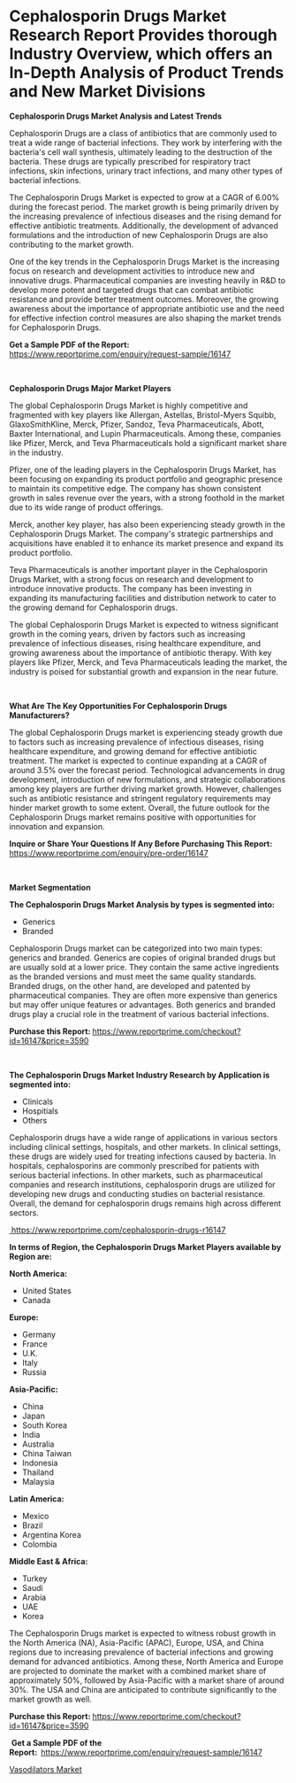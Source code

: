 <p><h1>Cephalosporin Drugs Market Research Report Provides thorough Industry Overview, which offers an In-Depth Analysis of Product Trends and New Market Divisions</h1></p><p><strong>Cephalosporin Drugs Market Analysis and Latest Trends</strong></p>
<p><p>Cephalosporin Drugs are a class of antibiotics that are commonly used to treat a wide range of bacterial infections. They work by interfering with the bacteria's cell wall synthesis, ultimately leading to the destruction of the bacteria. These drugs are typically prescribed for respiratory tract infections, skin infections, urinary tract infections, and many other types of bacterial infections.</p><p>The Cephalosporin Drugs Market is expected to grow at a CAGR of 6.00% during the forecast period. The market growth is being primarily driven by the increasing prevalence of infectious diseases and the rising demand for effective antibiotic treatments. Additionally, the development of advanced formulations and the introduction of new Cephalosporin Drugs are also contributing to the market growth.</p><p>One of the key trends in the Cephalosporin Drugs Market is the increasing focus on research and development activities to introduce new and innovative drugs. Pharmaceutical companies are investing heavily in R&D to develop more potent and targeted drugs that can combat antibiotic resistance and provide better treatment outcomes. Moreover, the growing awareness about the importance of appropriate antibiotic use and the need for effective infection control measures are also shaping the market trends for Cephalosporin Drugs.</p></p>
<p><strong>Get a Sample PDF of the Report:&nbsp;</strong> <a href="https://www.reportprime.com/enquiry/request-sample/16147">https://www.reportprime.com/enquiry/request-sample/16147</a></p>
<p>&nbsp;</p>
<p><strong>Cephalosporin Drugs Major Market Players</strong></p>
<p><p>The global Cephalosporin Drugs Market is highly competitive and fragmented with key players like Allergan, Astellas, Bristol-Myers Squibb, GlaxoSmithKline, Merck, Pfizer, Sandoz, Teva Pharmaceuticals, Abott, Baxter International, and Lupin Pharmaceuticals. Among these, companies like Pfizer, Merck, and Teva Pharmaceuticals hold a significant market share in the industry.</p><p>Pfizer, one of the leading players in the Cephalosporin Drugs Market, has been focusing on expanding its product portfolio and geographic presence to maintain its competitive edge. The company has shown consistent growth in sales revenue over the years, with a strong foothold in the market due to its wide range of product offerings.</p><p>Merck, another key player, has also been experiencing steady growth in the Cephalosporin Drugs Market. The company's strategic partnerships and acquisitions have enabled it to enhance its market presence and expand its product portfolio.</p><p>Teva Pharmaceuticals is another important player in the Cephalosporin Drugs Market, with a strong focus on research and development to introduce innovative products. The company has been investing in expanding its manufacturing facilities and distribution network to cater to the growing demand for Cephalosporin drugs.</p><p>The global Cephalosporin Drugs Market is expected to witness significant growth in the coming years, driven by factors such as increasing prevalence of infectious diseases, rising healthcare expenditure, and growing awareness about the importance of antibiotic therapy. With key players like Pfizer, Merck, and Teva Pharmaceuticals leading the market, the industry is poised for substantial growth and expansion in the near future.</p></p>
<p>&nbsp;</p>
<p><strong>What Are The Key Opportunities For Cephalosporin Drugs Manufacturers?</strong></p>
<p><p>The global Cephalosporin Drugs market is experiencing steady growth due to factors such as increasing prevalence of infectious diseases, rising healthcare expenditure, and growing demand for effective antibiotic treatment. The market is expected to continue expanding at a CAGR of around 3.5% over the forecast period. Technological advancements in drug development, introduction of new formulations, and strategic collaborations among key players are further driving market growth. However, challenges such as antibiotic resistance and stringent regulatory requirements may hinder market growth to some extent. Overall, the future outlook for the Cephalosporin Drugs market remains positive with opportunities for innovation and expansion.</p></p>
<p><strong>Inquire or Share Your Questions If Any Before Purchasing This Report:</strong> <a href="https://www.reportprime.com/enquiry/pre-order/16147">https://www.reportprime.com/enquiry/pre-order/16147</a></p>
<p>&nbsp;</p>
<p><strong>Market Segmentation</strong></p>
<p><strong>The Cephalosporin Drugs Market Analysis by types is segmented into:</strong></p>
<p><ul><li>Generics</li><li>Branded</li></ul></p>
<p><p>Cephalosporin Drugs market can be categorized into two main types: generics and branded. Generics are copies of original branded drugs but are usually sold at a lower price. They contain the same active ingredients as the branded versions and must meet the same quality standards. Branded drugs, on the other hand, are developed and patented by pharmaceutical companies. They are often more expensive than generics but may offer unique features or advantages. Both generics and branded drugs play a crucial role in the treatment of various bacterial infections.</p></p>
<p><strong>Purchase this Report:&nbsp;</strong><a href="https://www.reportprime.com/checkout?id=16147&price=3590">https://www.reportprime.com/checkout?id=16147&price=3590</a></p>
<p>&nbsp;</p>
<p><strong>The Cephalosporin Drugs Market Industry Research by Application is segmented into:</strong></p>
<p><ul><li>Clinicals</li><li>Hospitials</li><li>Others</li></ul></p>
<p><p>Cephalosporin drugs have a wide range of applications in various sectors including clinical settings, hospitals, and other markets. In clinical settings, these drugs are widely used for treating infections caused by bacteria. In hospitals, cephalosporins are commonly prescribed for patients with serious bacterial infections. In other markets, such as pharmaceutical companies and research institutions, cephalosporin drugs are utilized for developing new drugs and conducting studies on bacterial resistance. Overall, the demand for cephalosporin drugs remains high across different sectors.</p></p>
<p><a href="https://www.reportprime.com/cephalosporin-drugs-r16147">&nbsp;https://www.reportprime.com/cephalosporin-drugs-r16147</a></p>
<p><strong>In terms of Region, the Cephalosporin Drugs Market Players available by Region are:</strong></p>
<p>
    <p> <strong> North America: </strong>
        <ul>
            <li>United States</li>
            <li>Canada</li>
        </ul>
        </p> 
    <p> <strong> Europe: </strong>
        <ul>
            <li>Germany</li>
            <li>France</li>
            <li>U.K.</li>
            <li>Italy</li>
            <li>Russia</li>
        </ul>
        </p> 
    <p> <strong> Asia-Pacific: </strong>
        <ul>
            <li>China</li>
            <li>Japan</li>
            <li>South Korea</li>
            <li>India</li>
            <li>Australia</li>
            <li>China Taiwan</li>
            <li>Indonesia</li>
            <li>Thailand</li>
            <li>Malaysia</li>
        </ul>
        </p> 
    <p> <strong> Latin America: </strong>
        <ul>
            <li>Mexico</li>
            <li>Brazil</li>
            <li>Argentina Korea</li>
            <li>Colombia</li>
        </ul>
        </p> 
    <p> <strong> Middle East & Africa: </strong>
        <ul>
            <li>Turkey</li>
            <li>Saudi</li>
            <li>Arabia</li>
            <li>UAE</li>
            <li>Korea</li>
        </ul>
    </p>
    </p>
<p><p>The Cephalosporin Drugs market is expected to witness robust growth in the North America (NA), Asia-Pacific (APAC), Europe, USA, and China regions due to increasing prevalence of bacterial infections and growing demand for advanced antibiotics. Among these, North America and Europe are projected to dominate the market with a combined market share of approximately 50%, followed by Asia-Pacific with a market share of around 30%. The USA and China are anticipated to contribute significantly to the market growth as well.</p></p>
<p><strong>Purchase this Report: </strong><a href="https://www.reportprime.com/checkout?id=16147&price=3590">https://www.reportprime.com/checkout?id=16147&price=3590</a></p>
<p>&nbsp;<strong>Get a Sample PDF of the Report:&nbsp;&nbsp;</strong><a href="https://www.reportprime.com/enquiry/request-sample/16147">https://www.reportprime.com/enquiry/request-sample/16147</a></p>
<p><strong></strong></p>
<p><p><a href="https://github.com/hrhzhypq19/Market-Research-Report-List-1/blob/main/vasodilators-market.md">Vasodilators Market</a></p></p>